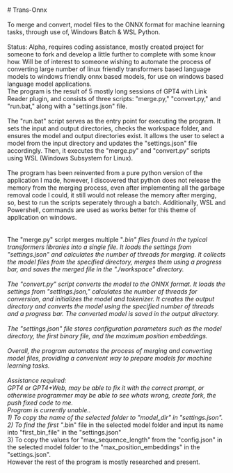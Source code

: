 <BR># Trans-Onnx  
<BR>To merge and convert, model files to the ONNX format for machine learning tasks, through use of, Windows Batch & WSL Python.
<BR>
<BR>Status: Alpha, requires coding assistance, mostly created project for someone to fork and develop a little further to complete with some know how. Will be of interest to someone wishing to automate the process of converting large number of linux friendly transformers based language models to windows friendly onnx based models, for use on windows based language model applications. 
<BR>The program is the result of 5 mostly long sessions of GPT4 with Link Reader plugin, and consists of three scripts: "merge.py," "convert.py," and "run.bat," along with a "settings.json" file. 
<BR>
<BR>The "run.bat" script serves as the entry point for executing the program. It sets the input and output directories, checks the workspace folder, and ensures the model and output directories exist. It allows the user to select a model from the input directory and updates the "settings.json" file accordingly. Then, it executes the "merge.py" and "convert.py" scripts using WSL (Windows Subsystem for Linux).
<BR>
<BR>The program has been reinvented from a pure python version of the application I made, however, I discovered that python does not release the memory from the merging process, even after implementing all the garbage removal code I could, it still would not release the memory after merging, so, best to run the scripts seperately through a batch. Additionally, WSL and Powershell, commands are used as works better for this theme of application on windows.  
<BR>
<BR>The "merge.py" script merges multiple "*.bin" files found in the typical transformers libraries into a single file. It loads the settings from "settings.json" and calculates the number of threads for merging. It collects the model files from the specified directory, merges them using a progress bar, and saves the merged file in the "./workspace" directory.
<BR>
<BR>The "convert.py" script converts the model to the ONNX format. It loads the settings from "settings.json," calculates the number of threads for conversion, and initializes the model and tokenizer. It creates the output directory and converts the model using the specified number of threads and a progress bar. The converted model is saved in the output directory.
<BR>
<BR>The "settings.json" file stores configuration parameters such as the model directory, the first binary file, and the maximum position embeddings.
<BR>
<BR>Overall, the program automates the process of merging and converting model files, providing a convenient way to prepare models for machine learning tasks.
<BR>
<BR>Assistance required:
<BR>GPT4 or GPT4+Web, may be able to fix it with the correct prompt, or otherwise programmer may be able to see whats wrong, create fork, the push fixed code to me.
<BR>Program is currently unable..
<BR>1) To copy the name of the selected folder to "model_dir" in "settings.json". 
<BR>2) To find the first "*.bin" file in the selected model folder and input its name into "first_bin_file" in the "settings.json" 
<BR>3) To copy the values for "max_sequence_length" from the "config.json" in the selected model folder to the "max_position_embeddings" in the "settings.json".
<BR>However the rest of the program is mostly researched and present.
